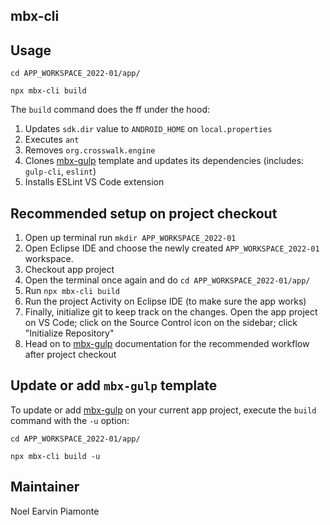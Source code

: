 ## mbx-cli

## Usage

```
cd APP_WORKSPACE_2022-01/app/
```

```
npx mbx-cli build
```

The `build` command does the ff under the hood:

1. Updates `sdk.dir` value to `ANDROID_HOME` on `local.properties`
1. Executes `ant`
1. Removes `org.crosswalk.engine`
1. Clones [mbx-gulp](https://github.com/earvinpiamonte/mbx-gulp) template and updates its dependencies (includes: `gulp-cli`, `eslint`)
1. Installs ESLint VS Code extension

## Recommended setup on project checkout

1. Open up terminal run `mkdir APP_WORKSPACE_2022-01`
1. Open Eclipse IDE and choose the newly created `APP_WORKSPACE_2022-01` workspace.
1. Checkout app project
1. Open the terminal once again and do `cd APP_WORKSPACE_2022-01/app/`
1. Run `npx mbx-cli build`
1. Run the project Activity on Eclipse IDE (to make sure the app works)
1. Finally, initialize git to keep track on the changes. Open the app project on VS Code; click on the Source Control icon on the sidebar; click "Initialize Repository"
1. Head on to [mbx-gulp](https://github.com/earvinpiamonte/mbx-gulp#recomended-workflow) documentation for the recommended workflow after project checkout

## Update or add `mbx-gulp` template

To update or add [mbx-gulp](https://github.com/earvinpiamonte/mbx-gulp) on your current app project, execute the `build` command with the `-u` option:

```
cd APP_WORKSPACE_2022-01/app/
```

```
npx mbx-cli build -u
```

## Maintainer

Noel Earvin Piamonte
